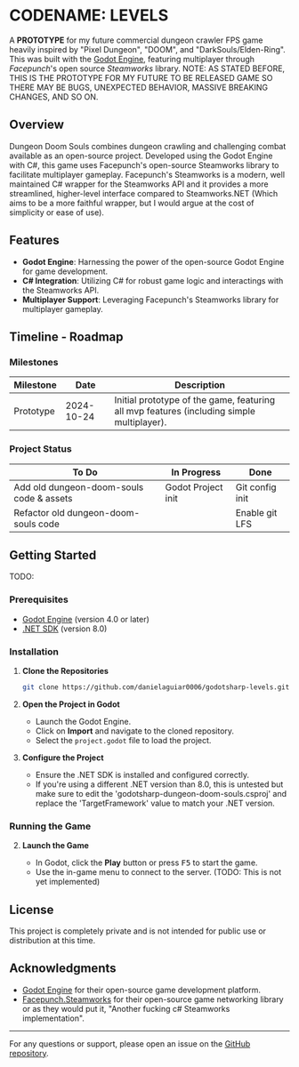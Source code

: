 
# CODENAME: LEVELS

A **PROTOTYPE** for my future commercial dungeon crawler FPS game heavily inspired by "Pixel Dungeon", "DOOM", and "DarkSouls/Elden-Ring". This was built with the [Godot Engine](https://godotengine.org/), featuring multiplayer through *Facepunch*'s open source *Steamworks* library.
NOTE: AS STATED BEFORE, THIS IS THE PROTOTYPE FOR MY FUTURE TO BE RELEASED GAME SO THERE MAY BE BUGS, UNEXPECTED BEHAVIOR, MASSIVE BREAKING CHANGES, AND SO ON.

## Overview

Dungeon Doom Souls combines dungeon crawling and challenging combat available as an open-source project. Developed using the Godot Engine with C#, this game uses Facepunch's open-source Steamworks library to facilitate multiplayer gameplay. Facepunch's Steamworks is a modern, well maintained C# wrapper for the Steamworks API and it provides a more streamlined, higher-level interface compared to Steamworks.NET (Which aims to be a more faithful wrapper, but I would argue at the cost of simplicity or ease of use).

## Features

- **Godot Engine**: Harnessing the power of the open-source Godot Engine for game development.
- **C# Integration**: Utilizing C# for robust game logic and interactings with the Steamworks API.
- **Multiplayer Support**: Leveraging Facepunch's Steamworks library for multiplayer gameplay.

## Timeline - Roadmap

### Milestones

| Milestone | Date | Description |
| --- | --- | --- |
| Prototype | 2024-10-24 | Initial prototype of the game, featuring all mvp features (including simple multiplayer). |

### Project Status

| To Do | In Progress | Done |
| --- | --- | --- |
| Add old dungeon-doom-souls code & assets | Godot Project init | Git config init |
| Refactor old dungeon-doom-souls code |  | Enable git LFS |


## Getting Started

TODO: 

### Prerequisites

- [Godot Engine](https://godotengine.org/) (version 4.0 or later)
- [.NET SDK](https://dotnet.microsoft.com/download) (version 8.0)

### Installation

1. **Clone the Repositories**

   ```bash
   git clone https://github.com/danielaguiar0006/godotsharp-levels.git
   ```

2. **Open the Project in Godot**

   - Launch the Godot Engine.
   - Click on **Import** and navigate to the cloned repository.
   - Select the `project.godot` file to load the project.

3. **Configure the Project**

   - Ensure the .NET SDK is installed and configured correctly.
   - If you're using a different .NET version than 8.0, this is untested but make sure to edit the 'godotsharp-dungeon-doom-souls.csproj' and replace the 'TargetFramework' value to match your .NET version.

### Running the Game

2. **Launch the Game**

   - In Godot, click the **Play** button or press <kbd>F5</kbd> to start the game.
   - Use the in-game menu to connect to the server. (TODO: This is not yet implemented)

## License

This project is completely private and is not intended for public use or distribution at this time.

## Acknowledgments

- [Godot Engine](https://godotengine.org/) for their open-source game development platform.
- [Facepunch.Steamworks](https://github.com/Facepunch/Facepunch.Steamworks) for their open-source game networking library or as they would put it, "Another fucking c# Steamworks implementation".

---

For any questions or support, please open an issue on the [GitHub repository](https://github.com/danielaguiar0006/godotsharp-levels/issues).
